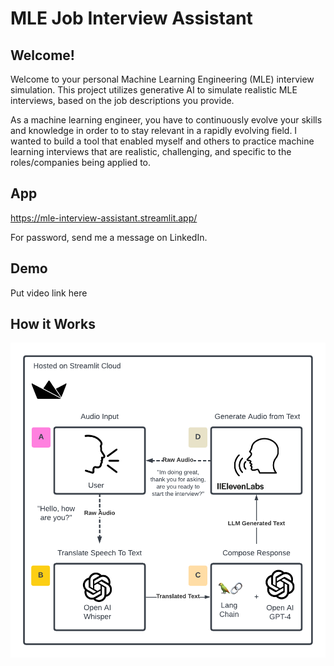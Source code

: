 # MLE Job Interview Assistant

## Welcome! 
Welcome to your personal Machine Learning Engineering (MLE) interview simulation. This project utilizes generative AI to simulate realistic MLE interviews, based on the job descriptions you provide. 

As a machine learning engineer, you have to continuously evolve your skills and knowledge in order to to stay relevant in a rapidly evolving field. I wanted to build a tool that enabled myself and others to practice machine learning interviews that are realistic, challenging, and specific to the roles/companies being applied to. 

## App
https://mle-interview-assistant.streamlit.app/

For password, send me a message on LinkedIn. 

## Demo
Put video link here

## How it Works

![Alt Text](https://github.com/fentresspaul61B/Job-Interview-Assistant/blob/main/images/MLE_interview_diagram.png)
